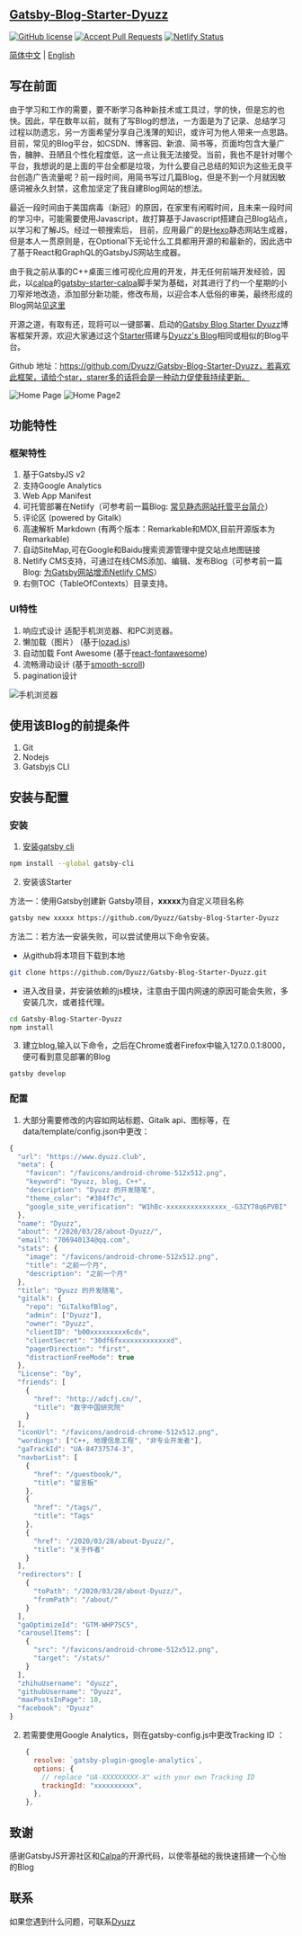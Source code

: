 ## [Gatsby-Blog-Starter-Dyuzz](https://www.dyuzz.club) 

[![GitHub license](https://img.shields.io/github/license/calpa/gatsby-starter-calpa-blog.svg)](https://github.com/calpa/gatsby-starter-calpa-blog/blob/master/LICENSE)
[![Accept Pull Requests](https://img.shields.io/badge/PRs-welcome-brightgreen.svg)](https://github.com/dyuzz/Gatsby-Blog-Starter-Dyuzz/pulls)
[![Netlify Status](https://api.netlify.com/api/v1/badges/69c4fc63-9bed-44e4-aee4-77ceb456f770/deploy-status)](https://app.netlify.com/sites/dyuzz/deploys)

[简体中文](README_ZH_CN.md) | [English](README.md)

## 写在前面

由于学习和工作的需要，要不断学习各种新技术或工具过，学的快，但是忘的也快。因此，早在数年以前，就有了写Blog的想法，一方面是为了记录、总结学习过程以防遗忘，另一方面希望分享自己浅薄的知识，或许可为他人带来一点思路。目前，常见的Blog平台，如CSDN、博客园、新浪、简书等，页面均包含大量广告，臃肿、丑陋且个性化程度低，这一点让我无法接受。当前，我也不是针对哪个平台，我想说的是上面的平台全都是垃圾，为什么要自己总结的知识为这些无良平台创造广告流量呢？前一段时间，用简书写过几篇Blog，但是不到一个月就因敏感词被永久封禁，这愈加坚定了我自建Blog网站的想法。  

最近一段时间由于美国病毒（新冠）的原因，在家里有闲暇时间，且未来一段时间的学习中，可能需要使用Javascript，故打算基于Javascript搭建自己Blog站点，以学习和了解JS。经过一顿搜索后， 目前，应用最广的是[Hexo](https://hexo.io/)静态网站生成器，但是本人一贯原则是，在Optional下无论什么工具都用开源的和最新的，因此选中了基于React和GraphQL的GatsbyJS网站生成器。

由于我之前从事的C++桌面三维可视化应用的开发，并无任何前端开发经验，因此，以[calpa](https:www.calpa.me)的[gatsby-starter-calpa](https://github.com/calpa/gatsby-starter-calpa-blog)脚手架为基础，对其进行了约一个星期的小刀窄斧地改造，添加部分新功能，修改布局，以迎合本人低俗的审美，最终形成的Blog网站[见这里](https://www.dyuzz.club)

开源之道，有取有还，现将可以一键部署、启动的[Gatsby Blog Starter Dyuzz](https://github.com/Dyuzz/Gatsby-Blog-Starter-Dyuzz)博客框架开源，欢迎大家通过这个[Starter](https://github.com/Dyuzz/Gatsby-Blog-Starter-Dyuzz)搭建与[Dyuzz's Blog](https://www.dyuzz.club)相同或相似的Blog平台。

Github 地址：https://github.com/Dyuzz/Gatsby-Blog-Starter-Dyuzz，若喜欢此框架，请给个star，starer多的话将会是一种动力促使我持续更新。

![Home Page](static/ImagesAll/NetlifyUpload/1-1.png)
![Home Page2](static/ImagesAll/NetlifyUpload/1-2.png)

## 功能特性

### 框架特性

1. 基于GatsbyJS v2
2. 支持Google Analytics
3. Web App Manifest
4. 可托管部署在Netlify（可参考前一篇Blog: [常见静态网站托管平台简介](https://www.dyuzz.club/2020/04/01/%E5%B8%B8%E8%A7%81%E9%9D%99%E6%80%81%E7%BD%91%E7%AB%99%E6%89%98%E7%AE%A1%E5%B9%B3%E5%8F%B0%E7%AE%80%E4%BB%8B)）
5. 评论区 (powered by Gitalk)
6. 高速解析 Markdown (有两个版本：Remarkable和MDX,目前开源版本为Remarkable)
7. 自动SiteMap,可在Google和Baidu搜索资源管理中提交站点地图链接
8. Netlify CMS支持，可通过在线CMS添加、编辑、发布Blog（可参考前一篇Blog: [为Gatsby网站增添Netlify CMS](https://www.dyuzz.club/2020/04/13/%E4%B8%BAGatsby%E7%BD%91%E7%AB%99%E5%A2%9E%E6%B7%BBNetlifyCMS)）
9. 右侧TOC（TableOfContexts）目录支持。

### UI特性

1. 响应式设计 适配手机浏览器、和PC浏览器。
1. 懒加载（图片） (基于[lozad.js](https://github.com/ApoorvSaxena/lozad.js))
1. 自动加载 Font Awesome (基于[react-fontawesome](https://github.com/FortAwesome/react-fontawesome))
1. 流畅滑动设计 (基于[smooth-scroll](https://github.com/cferdinandi/smooth-scroll))
1. pagination设计

![手机浏览器](/ImagesAll/NetlifyUpload/1-3.png)

## 使用该Blog的前提条件

1. Git
1. Nodejs
1. Gatsbyjs CLI

## 安装与配置

### 安装

1. [安装gatsby cli](https://www.gatsbyjs.org/docs/)

```bash
npm install --global gatsby-cli
```
2. 安装该Starter  

方法一：使用Gatsby创建新 Gatsby项目，**xxxxx**为自定义项目名称
```bash
gatsby new xxxxx https://github.com/Dyuzz/Gatsby-Blog-Starter-Dyuzz
```
方法二：若方法一安装失败，可以尝试使用以下命令安装。 

- 从github将本项目下载到本地
```bash
git clone https://github.com/Dyuzz/Gatsby-Blog-Starter-Dyuzz.git
```
- 进入改目录，并安装依赖的js模块，注意由于国内网速的原因可能会失败，多安装几次，或者挂代理。
```bash
cd Gatsby-Blog-Starter-Dyuzz
npm install
```
3. 建立blog,输入以下命令，之后在Chrome或者Firefox中输入127.0.0.1:8000，便可看到意见部署的Blog
```bash
gatsby develop
```

### 配置

1. 大部分需要修改的内容如网站标题、Gitalk api、图标等，在 data/template/config.json中更改：
```js
{
  "url": "https://www.dyuzz.club",
  "meta": {
    "favicon": "/favicons/android-chrome-512x512.png",
    "keyword": "Dyuzz, blog, C++",
    "description": "Dyuzz 的开发随笔",
    "theme_color": "#384f7c",
    "google_site_verification": "W1hBc-xxxxxxxxxxxxxxx_-G3ZY78q6PVBI"
  },
  "name": "Dyuzz",
  "about": "/2020/03/28/about-Dyuzz/",
  "email": "706940134@qq.com",
  "stats": {
    "image": "/favicons/android-chrome-512x512.png",
    "title": "之前一个月",
    "description": "之前一个月"
  },
  "title": "Dyuzz 的开发随笔",
  "gitalk": {
    "repo": "GiTalkofBlog",
    "admin": ["Dyuzz"],
    "owner": "Dyuzz",
    "clientID": "b00xxxxxxxxx6cdx",
    "clientSecret": "30df6fxxxxxxxxxxxxxd",
    "pagerDirection": "first",
    "distractionFreeMode": true
  },
  "License": "by",
  "friends": [
    {
      "href": "http://adcfj.cn/",
      "title": "数字中国研究院"
    }
  ],
  "iconUrl": "/favicons/android-chrome-512x512.png",
  "wordings": ["C++, 地理信息工程", "非专业开发者"],
  "gaTrackId": "UA-84737574-3",
  "navbarList": [
    {
      "href": "/guestbook/",
      "title": "留言板"
    },
    {
      "href": "/tags/",
      "title": "Tags"
    },
    {
      "href": "/2020/03/28/about-Dyuzz/",
      "title": "关于作者"
    }
  ],
  "redirectors": [
    {
      "toPath": "/2020/03/28/about-Dyuzz/",
      "fromPath": "/about/"
    }
  ],
  "gaOptimizeId": "GTM-WHP7SC5",
  "carouselItems": [
    {
      "src": "/favicons/android-chrome-512x512.png",
      "target": "/stats/"
    }
  ],
  "zhihuUsername": "dyuzz",
  "githubUsername": "Dyuzz",
  "maxPostsInPage": 10,
  "facebook": "Dyuzz"
}

```
2. 若需要使用Google Analytics，则在gatsby-config.js中更改Tracking ID
：
```js
    {
      resolve: `gatsby-plugin-google-analytics`,
      options: {
        // replace "UA-XXXXXXXXX-X" with your own Tracking ID
        trackingId: "xxxxxxxxxx",
      },
    },  
```
## 致谢
感谢GatsbyJS开源社区和[Calpa](https:www.calpa.me)的开源代码，以使零基础的我快速搭建一个心怡的Blog

## 联系

如果您遇到什么问题，可联系[Dyuzz](www.dyuzz.club)